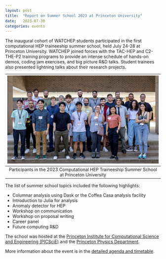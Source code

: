 ```yaml
---
layout: post
title:  "Report on Summer School 2023 at Princeton University"
date:   2023-07-30
categories: events
---
```


The inaugural cohort of WATCHEP students participated in the first computational HEP traineeship summer school, held July 24-28 at Princeton University.
WATCHEP joined forces with the TAC-HEP and C2-THE-P2 training programs to provide an intense schedule of hands-on demos, coding jam exercises, and big picture R&D talks.
Student trainees also presented lightning talks about their research projects.

| ![Participants in the 2023 Computational HEP Traineeship Summer School](/assets/images/2023-07-31-CompHEP_TrainingSummerSchool_2023.jpg)|
|:--:|
| Participants in the 2023 Computational HEP Traineeship Summer School at Princeton University |

The list of summer school topics included the following highlights:
* Columnar analysis using Dask or the Coffea Casa analysis facility
* Introduction to Julia for analysis
* Anomaly detector for HEP
* Workshop on communication
* Workshop on proposal writing
* Career panel
* Future computing R&D

The school was hosted at the [Princeton Institute for Computational Science and Engineering (PICSciE)](https://researchcomputing.princeton.edu/about/about-picscie) and the [Princeton Physics Department](https://phy.princeton.edu).

More information about the event is in the [detailed agenda and timetable](https://indico.cern.ch/event/1293313/timetable/).

